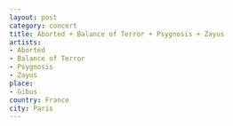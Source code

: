 ```yaml
---
layout: post
category: concert
title: Aborted + Balance of Terror + Psygnosis + Zayus
artists: 
- Aborted
- Balance of Terror
- Psygnosis
- Zayus
place: 
- Gibus
country: France
city: Paris
---
```


